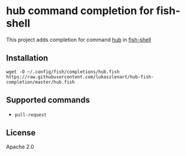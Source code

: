 # hub command completion for fish-shell

This project adds completion for command [hub](https://github.com/github/hub) in [fish-shell](https://fishshell.com/)

## Installation

```
wget -O ~/.config/fish/completions/hub.fish https://raw.githubusercontent.com/lukaszlenart/hub-fish-completion/master/hub.fish
```

## Supported commands

 - `pull-request`

## License

Apache 2.0
